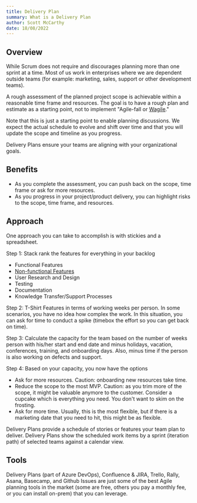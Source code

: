 ```yaml
---
title: Delivery Plan
summary: What is a Delivery Plan
author: Scott McCarthy
date: 18/08/2022
---
```


## Overview

While Scrum does not require and discourages planning more than one sprint at a time. Most of us work in enterprises where we are dependent outside teams (for example: marketing, sales, support or other development teams).

A rough assessment of the planned project scope is achievable within a reasonable time frame and resources. The goal is to have a rough plan and estimate as a starting point, not to implement "Agile-fall or [Wagile](https://www.pluralsight.com/blog/it-ops/move-away-from-wagile)."

Note that this is just a starting point to enable planning discussions. We expect the actual schedule to evolve and shift over time and that you will update the scope and timeline as you progress.

Delivery Plans ensure your teams are aligning with your organizational goals.

## Benefits

- As you complete the assessment, you can push back on the scope, time frame or ask for more resources.
- As you progress in your project/product delivery, you can highlight risks to the scope, time frame, and resources.

## Approach

One approach you can take to accomplish is with stickies and a spreadsheet.

Step 1: Stack rank the features for everything in your backlog

- Functional Features
- [Non-functional Features](design-reviews/design-patterns/non-functional-requirements-capture-guide.md)
- User Research and Design
- Testing
- Documentation
- Knowledge Transfer/Support Processes

Step 2: T-Shirt Features in terms of working weeks per person. In some scenarios, you have no idea how complex the work. In this situation, you can ask for time to conduct a spike (timebox the effort so you can get back on time).

Step 3: Calculate the capacity for the team based on the number of weeks person with his/her start and end date and minus holidays, vacation, conferences, training, and onboarding days. Also, minus time if the person is also working on defects and support.

Step 4: Based on your capacity, you now have the options

- Ask for more resources. Caution: onboarding new resources take time.
- Reduce the scope to the most MVP. Caution: as you trim more of the scope, it might be valuable anymore to the customer. Consider a cupcake which is everything you need. You don't want to skim on the frosting.
- Ask for more time. Usually, this is the most flexible, but if there is a marketing date that you need to hit, this might be as flexible.

Delivery Plans provide a schedule of stories or features your team plan to deliver. Delivery Plans show the scheduled work items by a sprint (iteration path) of selected teams against a calendar view.

## Tools

Delivery Plans (part of Azure DevOps), Confluence & JIRA, Trello, Rally, Asana, Basecamp, and Github Issues are just some of the best Agile planning tools in the market (some are free, others you pay a monthly fee, or you can install on-prem) that you can leverage.
